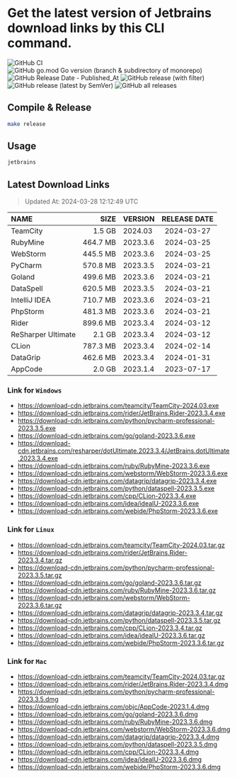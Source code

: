 # Get the latest version of Jetbrains download links by this CLI command.

![GitHub CI](https://github.com/designinlife/jetbrains/actions/workflows/ci.yml/badge.svg)
![GitHub go.mod Go version (branch & subdirectory of monorepo)](https://img.shields.io/github/go-mod/go-version/designinlife/jetbrains/master)
![GitHub Release Date - Published_At](https://img.shields.io/github/release-date/designinlife/jetbrains)
![GitHub release (with filter)](https://img.shields.io/github/v/release/designinlife/jetbrains)
![GitHub release (latest by SemVer)](https://img.shields.io/github/downloads/designinlife/jetbrains/v1.1.10/total)
![GitHub all releases](https://img.shields.io/github/downloads/designinlife/jetbrains/total)

## Compile & Release

```bash
make release
```

## Usage

```bash
jetbrains
```

## Latest Download Links

> Updated At: 2024-03-28 12:12:49 UTC

| NAME | SIZE | VERSION | RELEASE DATE |
| :-- | --: | :-- | :--: |
| TeamCity | 1.5 GB | 2024.03 | 2024-03-27 |
| RubyMine | 464.7 MB | 2023.3.6 | 2024-03-25 |
| WebStorm | 445.5 MB | 2023.3.6 | 2024-03-25 |
| PyCharm | 570.8 MB | 2023.3.5 | 2024-03-21 |
| Goland | 499.6 MB | 2023.3.6 | 2024-03-21 |
| DataSpell | 620.5 MB | 2023.3.5 | 2024-03-21 |
| IntelliJ IDEA | 710.7 MB | 2023.3.6 | 2024-03-21 |
| PhpStorm | 481.3 MB | 2023.3.6 | 2024-03-21 |
| Rider | 899.6 MB | 2023.3.4 | 2024-03-12 |
| ReSharper Ultimate | 2.1 GB | 2023.3.4 | 2024-03-12 |
| CLion | 787.3 MB | 2023.3.4 | 2024-02-14 |
| DataGrip | 462.6 MB | 2023.3.4 | 2024-01-31 |
| AppCode | 2.0 GB | 2023.1.4 | 2023-07-17 |

### Link for `Windows`

* <https://download-cdn.jetbrains.com/teamcity/TeamCity-2024.03.exe>
* <https://download-cdn.jetbrains.com/rider/JetBrains.Rider-2023.3.4.exe>
* <https://download-cdn.jetbrains.com/python/pycharm-professional-2023.3.5.exe>
* <https://download-cdn.jetbrains.com/go/goland-2023.3.6.exe>
* <https://download-cdn.jetbrains.com/resharper/dotUltimate.2023.3.4/JetBrains.dotUltimate.2023.3.4.exe>
* <https://download-cdn.jetbrains.com/ruby/RubyMine-2023.3.6.exe>
* <https://download-cdn.jetbrains.com/webstorm/WebStorm-2023.3.6.exe>
* <https://download-cdn.jetbrains.com/datagrip/datagrip-2023.3.4.exe>
* <https://download-cdn.jetbrains.com/python/dataspell-2023.3.5.exe>
* <https://download-cdn.jetbrains.com/cpp/CLion-2023.3.4.exe>
* <https://download-cdn.jetbrains.com/idea/ideaIU-2023.3.6.exe>
* <https://download-cdn.jetbrains.com/webide/PhpStorm-2023.3.6.exe>

### Link for `Linux`

* <https://download-cdn.jetbrains.com/teamcity/TeamCity-2024.03.tar.gz>
* <https://download-cdn.jetbrains.com/rider/JetBrains.Rider-2023.3.4.tar.gz>
* <https://download-cdn.jetbrains.com/python/pycharm-professional-2023.3.5.tar.gz>
* <https://download-cdn.jetbrains.com/go/goland-2023.3.6.tar.gz>
* <https://download-cdn.jetbrains.com/ruby/RubyMine-2023.3.6.tar.gz>
* <https://download-cdn.jetbrains.com/webstorm/WebStorm-2023.3.6.tar.gz>
* <https://download-cdn.jetbrains.com/datagrip/datagrip-2023.3.4.tar.gz>
* <https://download-cdn.jetbrains.com/python/dataspell-2023.3.5.tar.gz>
* <https://download-cdn.jetbrains.com/cpp/CLion-2023.3.4.tar.gz>
* <https://download-cdn.jetbrains.com/idea/ideaIU-2023.3.6.tar.gz>
* <https://download-cdn.jetbrains.com/webide/PhpStorm-2023.3.6.tar.gz>

### Link for `Mac`

* <https://download-cdn.jetbrains.com/teamcity/TeamCity-2024.03.tar.gz>
* <https://download-cdn.jetbrains.com/rider/JetBrains.Rider-2023.3.4.dmg>
* <https://download-cdn.jetbrains.com/python/pycharm-professional-2023.3.5.dmg>
* <https://download-cdn.jetbrains.com/objc/AppCode-2023.1.4.dmg>
* <https://download-cdn.jetbrains.com/go/goland-2023.3.6.dmg>
* <https://download-cdn.jetbrains.com/ruby/RubyMine-2023.3.6.dmg>
* <https://download-cdn.jetbrains.com/webstorm/WebStorm-2023.3.6.dmg>
* <https://download-cdn.jetbrains.com/datagrip/datagrip-2023.3.4.dmg>
* <https://download-cdn.jetbrains.com/python/dataspell-2023.3.5.dmg>
* <https://download-cdn.jetbrains.com/cpp/CLion-2023.3.4.dmg>
* <https://download-cdn.jetbrains.com/idea/ideaIU-2023.3.6.dmg>
* <https://download-cdn.jetbrains.com/webide/PhpStorm-2023.3.6.dmg>
